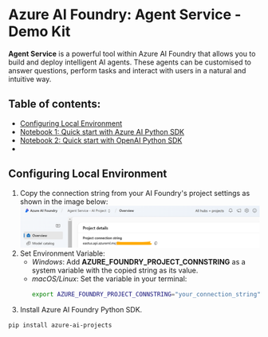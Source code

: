 # Azure AI Foundry: Agent Service - Demo Kit

**Agent Service** is a powerful tool within Azure AI Foundry that allows you to build and deploy intelligent AI agents. These agents can be customised to answer questions, perform tasks and interact with users in a natural and intuitive way.

## Table of contents:
- [Configuring Local Environment]()
- [Notebook 1: Quick start with Azure AI Python SDK]()
- [Notebook 2: Quick start with OpenAI Python SDK]()
- 

## Configuring Local Environment
1. Copy the connection string from your AI Foundry's project settings as shown in the image below:
![config_foundry_conn_string](images/foundry_conn_string.png)
2. Set Environment Variable:
    - _Windows_: Add **AZURE_FOUNDRY_PROJECT_CONNSTRING** as a system variable with the copied string as its value.
    - _macOS/Linux_: Set the variable in your terminal:
      ``` bash
      export AZURE_FOUNDRY_PROJECT_CONNSTRING="your_connection_string"
      ```
3. Install Azure AI Foundry Python SDK.
``` PowerShell
pip install azure-ai-projects
```

